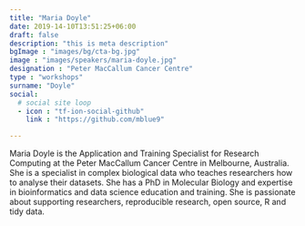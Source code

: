 ```yaml
---
title: "Maria Doyle"
date: 2019-14-10T13:51:25+06:00
draft: false
description: "this is meta description"
bgImage : "images/bg/cta-bg.jpg"
image : "images/speakers/maria-doyle.jpg"
designation : "Peter MacCallum Cancer Centre"
type : "workshops"
surname: "Doyle"
social:
  # social site loop
  - icon : "tf-ion-social-github"
    link : "https://github.com/mblue9"

---
```


Maria Doyle is the Application and Training Specialist for Research Computing at the Peter MacCallum Cancer Centre in Melbourne, Australia. She is a specialist in complex biological data who teaches researchers how to analyse their datasets. She has a PhD in Molecular Biology and expertise in bioinformatics and data science education and training. She is passionate about supporting researchers, reproducible research, open source, R and tidy data.


